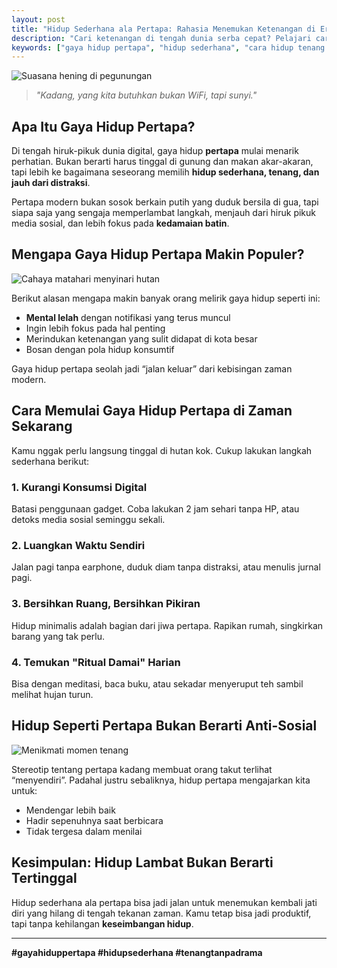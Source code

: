 ```yaml
---
layout: post
title: "Hidup Sederhana ala Pertapa: Rahasia Menemukan Ketenangan di Era Serba Cepat"
description: "Cari ketenangan di tengah dunia serba cepat? Pelajari cara hidup sederhana ala pertapa modern untuk hidup yang lebih damai dan seimbang."
keywords: ["gaya hidup pertapa", "hidup sederhana", "cara hidup tenang di era digital", "mindfulness", "hidup minimalis"]
---
```


![Suasana hening di pegunungan](https://images.unsplash.com/photo-1506744038136-46273834b3fb?auto=format&fit=crop&w=1350&q=80)

> *"Kadang, yang kita butuhkan bukan WiFi, tapi sunyi."*

## Apa Itu Gaya Hidup Pertapa?

Di tengah hiruk-pikuk dunia digital, gaya hidup **pertapa** mulai menarik perhatian. Bukan berarti harus tinggal di gunung dan makan akar-akaran, tapi lebih ke bagaimana seseorang memilih **hidup sederhana, tenang, dan jauh dari distraksi**.

Pertapa modern bukan sosok berkain putih yang duduk bersila di gua, tapi siapa saja yang sengaja memperlambat langkah, menjauh dari hiruk pikuk media sosial, dan lebih fokus pada **kedamaian batin**.

## Mengapa Gaya Hidup Pertapa Makin Populer?

![Cahaya matahari menyinari hutan](https://images.unsplash.com/photo-1523978591478-c753949ff840?auto=format&fit=crop&w=1350&q=80)

Berikut alasan mengapa makin banyak orang melirik gaya hidup seperti ini:

- **Mental lelah** dengan notifikasi yang terus muncul  
- Ingin lebih fokus pada hal penting  
- Merindukan ketenangan yang sulit didapat di kota besar  
- Bosan dengan pola hidup konsumtif  

Gaya hidup pertapa seolah jadi “jalan keluar” dari kebisingan zaman modern.

## Cara Memulai Gaya Hidup Pertapa di Zaman Sekarang

Kamu nggak perlu langsung tinggal di hutan kok. Cukup lakukan langkah sederhana berikut:

### 1. Kurangi Konsumsi Digital
Batasi penggunaan gadget. Coba lakukan 2 jam sehari tanpa HP, atau detoks media sosial seminggu sekali.

### 2. Luangkan Waktu Sendiri
Jalan pagi tanpa earphone, duduk diam tanpa distraksi, atau menulis jurnal pagi.

### 3. Bersihkan Ruang, Bersihkan Pikiran
Hidup minimalis adalah bagian dari jiwa pertapa. Rapikan rumah, singkirkan barang yang tak perlu.

### 4. Temukan "Ritual Damai" Harian
Bisa dengan meditasi, baca buku, atau sekadar menyeruput teh sambil melihat hujan turun.

## Hidup Seperti Pertapa Bukan Berarti Anti-Sosial

![Menikmati momen tenang](https://images.unsplash.com/photo-1519337265831-281ec6cc8514?auto=format&fit=crop&w=1350&q=80)

Stereotip tentang pertapa kadang membuat orang takut terlihat “menyendiri”. Padahal justru sebaliknya, hidup pertapa mengajarkan kita untuk:

- Mendengar lebih baik  
- Hadir sepenuhnya saat berbicara  
- Tidak tergesa dalam menilai  

## Kesimpulan: Hidup Lambat Bukan Berarti Tertinggal

Hidup sederhana ala pertapa bisa jadi jalan untuk menemukan kembali jati diri yang hilang di tengah tekanan zaman. Kamu tetap bisa jadi produktif, tapi tanpa kehilangan **keseimbangan hidup**.

---

**#gayahiduppertapa #hidupsederhana #tenangtanpadrama**
